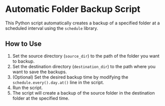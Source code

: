 # Automatic Folder Backup Script

This Python script automatically creates a backup of a specified folder at a scheduled interval using the `schedule` library.

## How to Use
1. Set the source directory (`source_dir`) to the path of the folder you want to backup.
2. Set the destination directory (`destination_dir`) to the path where you want to save the backups.
3. (Optional) Set the desired backup time by modifying the `schedule.every().day.at()` line in the script.
4. Run the script.
5. The script will create a backup of the source folder in the destination folder at the specified time.
